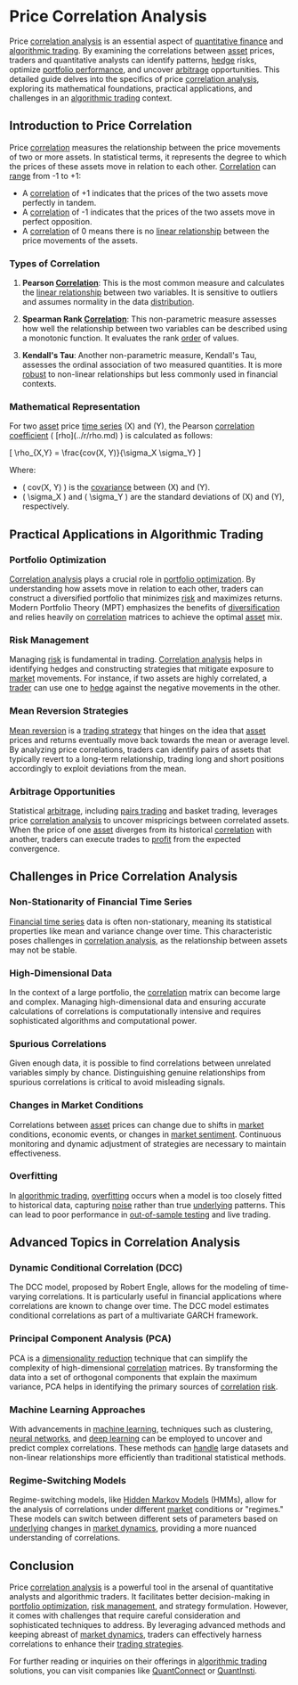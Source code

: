 # Price Correlation Analysis

Price [correlation analysis](../c/correlation_analysis.md) is an essential aspect of [quantitative finance](../q/quantitative_finance.md) and [algorithmic trading](../a/algorithmic_trading.md). By examining the correlations between [asset](../a/asset.md) prices, traders and quantitative analysts can identify patterns, [hedge](../h/hedge.md) risks, optimize [portfolio performance](../p/portfolio_performance.md), and uncover [arbitrage](../a/arbitrage.md) opportunities. This detailed guide delves into the specifics of price [correlation analysis](../c/correlation_analysis.md), exploring its mathematical foundations, practical applications, and challenges in an [algorithmic trading](../a/algorithmic_trading.md) context.

## Introduction to Price Correlation

Price [correlation](../c/correlation.md) measures the relationship between the price movements of two or more assets. In statistical terms, it represents the degree to which the prices of these assets move in relation to each other. [Correlation](../c/correlation.md) can [range](../r/range.md) from -1 to +1:
- A [correlation](../c/correlation.md) of +1 indicates that the prices of the two assets move perfectly in tandem.
- A [correlation](../c/correlation.md) of -1 indicates that the prices of the two assets move in perfect opposition.
- A [correlation](../c/correlation.md) of 0 means there is no [linear relationship](../l/linear_relationship.md) between the price movements of the assets.

### Types of Correlation

1. **Pearson [Correlation](../c/correlation.md)**: This is the most common measure and calculates the [linear relationship](../l/linear_relationship.md) between two variables. It is sensitive to outliers and assumes normality in the data [distribution](../d/distribution.md).

2. **Spearman Rank [Correlation](../c/correlation.md)**: This non-parametric measure assesses how well the relationship between two variables can be described using a monotonic function. It evaluates the rank [order](../o/order.md) of values.

3. **Kendall's Tau**: Another non-parametric measure, Kendall's Tau, assesses the ordinal association of two measured quantities. It is more [robust](../r/robust.md) to non-linear relationships but less commonly used in financial contexts.

### Mathematical Representation

For two [asset](../a/asset.md) price [time series](../t/time_series.md) \(X\) and \(Y\), the Pearson [correlation coefficient](../c/correlation_coefficient.md) \( \[rho](../r/rho.md) \) is calculated as follows:

\[ \rho_{X,Y} = \frac{cov(X, Y)}{\sigma_X \sigma_Y} \]

Where:
- \( cov(X, Y) \) is the [covariance](../c/covariance.md) between \(X\) and \(Y\).
- \( \sigma_X \) and \( \sigma_Y \) are the standard deviations of \(X\) and \(Y\), respectively.

## Practical Applications in Algorithmic Trading

### Portfolio Optimization

[Correlation analysis](../c/correlation_analysis.md) plays a crucial role in [portfolio optimization](../p/portfolio_optimization.md). By understanding how assets move in relation to each other, traders can construct a diversified portfolio that minimizes [risk](../r/risk.md) and maximizes returns. Modern Portfolio Theory (MPT) emphasizes the benefits of [diversification](../d/diversification.md) and relies heavily on [correlation](../c/correlation.md) matrices to achieve the optimal [asset](../a/asset.md) mix.

### Risk Management

Managing [risk](../r/risk.md) is fundamental in trading. [Correlation analysis](../c/correlation_analysis.md) helps in identifying hedges and constructing strategies that mitigate exposure to [market](../m/market.md) movements. For instance, if two assets are highly correlated, a [trader](../t/trader.md) can use one to [hedge](../h/hedge.md) against the negative movements in the other.

### Mean Reversion Strategies

[Mean reversion](../m/mean_reversion.md) is a [trading strategy](../t/trading_strategy.md) that hinges on the idea that [asset](../a/asset.md) prices and returns eventually move back towards the mean or average level. By analyzing price correlations, traders can identify pairs of assets that typically revert to a long-term relationship, trading long and short positions accordingly to exploit deviations from the mean.

### Arbitrage Opportunities

Statistical [arbitrage](../a/arbitrage.md), including [pairs trading](../p/pairs_trading.md) and basket trading, leverages price [correlation analysis](../c/correlation_analysis.md) to uncover mispricings between correlated assets. When the price of one [asset](../a/asset.md) diverges from its historical [correlation](../c/correlation.md) with another, traders can execute trades to [profit](../p/profit.md) from the expected convergence.

## Challenges in Price Correlation Analysis

### Non-Stationarity of Financial Time Series

[Financial time series](../f/financial_time_series.md) data is often non-stationary, meaning its statistical properties like mean and variance change over time. This characteristic poses challenges in [correlation analysis](../c/correlation_analysis.md), as the relationship between assets may not be stable.

### High-Dimensional Data

In the context of a large portfolio, the [correlation](../c/correlation.md) matrix can become large and complex. Managing high-dimensional data and ensuring accurate calculations of correlations is computationally intensive and requires sophisticated algorithms and computational power.

### Spurious Correlations

Given enough data, it is possible to find correlations between unrelated variables simply by chance. Distinguishing genuine relationships from spurious correlations is critical to avoid misleading signals.

### Changes in Market Conditions

Correlations between [asset](../a/asset.md) prices can change due to shifts in [market](../m/market.md) conditions, economic events, or changes in [market sentiment](../m/market_sentiment.md). Continuous monitoring and dynamic adjustment of strategies are necessary to maintain effectiveness.

### Overfitting 

In [algorithmic trading](../a/algorithmic_trading.md), [overfitting](../o/overfitting.md) occurs when a model is too closely fitted to historical data, capturing [noise](../n/noise.md) rather than true [underlying](../u/underlying.md) patterns. This can lead to poor performance in [out-of-sample testing](../o/out-of-sample_testing.md) and live trading.

## Advanced Topics in Correlation Analysis

### Dynamic Conditional Correlation (DCC)

The DCC model, proposed by Robert Engle, allows for the modeling of time-varying correlations. It is particularly useful in financial applications where correlations are known to change over time. The DCC model estimates conditional correlations as part of a multivariate GARCH framework.

### Principal Component Analysis (PCA)

PCA is a [dimensionality reduction](../d/dimensionality_reduction_in_trading.md) technique that can simplify the complexity of high-dimensional [correlation](../c/correlation.md) matrices. By transforming the data into a set of orthogonal components that explain the maximum variance, PCA helps in identifying the primary sources of [correlation](../c/correlation.md) [risk](../r/risk.md).

### Machine Learning Approaches

With advancements in [machine learning](../m/machine_learning.md), techniques such as clustering, [neural networks](../n/neural_networks_in_trading.md), and [deep learning](../d/deep_learning.md) can be employed to uncover and predict complex correlations. These methods can [handle](../h/handle.md) large datasets and non-linear relationships more efficiently than traditional statistical methods.

### Regime-Switching Models

Regime-switching models, like [Hidden Markov Models](../h/hidden_markov_models.md) (HMMs), allow for the analysis of correlations under different [market](../m/market.md) conditions or "regimes." These models can switch between different sets of parameters based on [underlying](../u/underlying.md) changes in [market dynamics](../m/market_dynamics.md), providing a more nuanced understanding of correlations.

## Conclusion

Price [correlation analysis](../c/correlation_analysis.md) is a powerful tool in the arsenal of quantitative analysts and algorithmic traders. It facilitates better decision-making in [portfolio optimization](../p/portfolio_optimization.md), [risk management](../r/risk_management.md), and strategy formulation. However, it comes with challenges that require careful consideration and sophisticated techniques to address. By leveraging advanced methods and keeping abreast of [market dynamics](../m/market_dynamics.md), traders can effectively harness correlations to enhance their [trading strategies](../t/trading_strategies.md).

For further reading or inquiries on their offerings in [algorithmic trading](../a/algorithmic_trading.md) solutions, you can visit companies like [QuantConnect](https://www.quantconnect.com/) or [QuantInsti](https://www.quantinsti.com/).
